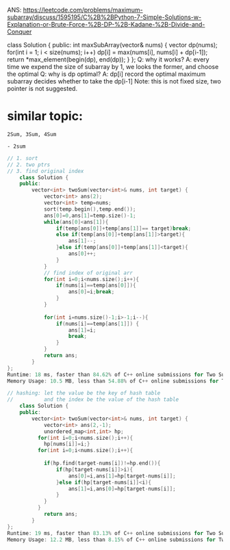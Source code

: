 ANS: https://leetcode.com/problems/maximum-subarray/discuss/1595195/C%2B%2BPython-7-Simple-Solutions-w-Explanation-or-Brute-Force-%2B-DP-%2B-Kadane-%2B-Divide-and-Conquer

class Solution {
public:
    int maxSubArray(vector<int>& nums) {
        vector<int> dp(nums);
        for(int i = 1; i < size(nums); i++) 
            dp[i] = max(nums[i], nums[i] + dp[i-1]);       
        return *max_element(begin(dp), end(dp));
    }
};
Q:  why it works?
A:  every time we expend the size of subarray by 1, we looks the former, and choose the optimal
Q: why is dp optimal?
A: dp[i] record the optimal maximum subarray decides whether to take the dp[i-1]
Note: this is not fixed size, two pointer is not suggested.

# similar topic:
    2Sum, 3Sum, 4Sum

    - 2sum
``` c++
// 1. sort
// 2. two ptrs
// 3. find original index
    class Solution {
    public:
        vector<int> twoSum(vector<int>& nums, int target) {
            vector<int> ans(2);
            vector<int> temp=nums;
            sort(temp.begin(),temp.end());
            ans[0]=0,ans[1]=temp.size()-1;
            while(ans[0]<ans[1]){
                if(temp[ans[0]]+temp[ans[1]]== target)break;
                else if(temp[ans[0]]+temp[ans[1]]>target){
                    ans[1]--;
                }else if(temp[ans[0]]+temp[ans[1]]<target){
                    ans[0]++;
                } 
            }
            // find index of original arr
            for(int i=0;i<nums.size();i++){
                if(nums[i]==temp[ans[0]]){
                    ans[0]=i;break;
                }
            }
            
            for(int i=nums.size()-1;i>-1;i--){
                if(nums[i]==temp[ans[1]]) {
                    ans[1]=i;
                    break;
                }
            }
            return ans;
        }
};
Runtime: 18 ms, faster than 84.62% of C++ online submissions for Two Sum.
Memory Usage: 10.5 MB, less than 54.88% of C++ online submissions for Two Sum.

```

``` c++
// hashing: let the value be the key of hash table 
//          and the index be the value of the hash table
    class Solution {
    public:
        vector<int> twoSum(vector<int>& nums, int target) {
            vector<int> ans(2,-1);
            unordered_map<int,int> hp;
          for(int i=0;i<nums.size();i++){
            hp[nums[i]]=i;}
          for(int i=0;i<nums.size();i++){
            
            if(hp.find(target-nums[i])!=hp.end()){
                if(hp[target-nums[i]]>i){
                    ans[0]=i,ans[1]=hp[target-nums[i]];
                }else if(hp[target-nums[i]]<i){
                    ans[1]=i,ans[0]=hp[target-nums[i]];
                }
            }
          }
            return ans;
        }
};
Runtime: 19 ms, faster than 83.13% of C++ online submissions for Two Sum.
Memory Usage: 12.2 MB, less than 8.15% of C++ online submissions for Two Sum.
```